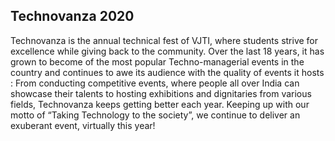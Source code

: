## Technovanza 2020

Technovanza is the annual technical fest of VJTI, where students strive for excellence while giving back to the community. Over the last 18 years, it has grown to become of the most popular Techno-managerial events in the country and continues to awe its audience with the quality of events it hosts : From conducting competitive events, where people all over India can showcase their talents to hosting exhibitions and dignitaries from various fields, Technovanza keeps getting better each year. Keeping up with our motto of “Taking Technology to the society”, we continue to deliver an exuberant event, virtually this year!
